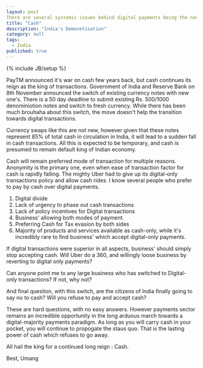 ```yaml
---
layout: post
There are several systemic issues behind digital payments being the non-preferred mode of transaction. The key challenges are
title: "Cash"
description: "India's Demonetisation"
category: null
tags: 
  - India
published: true
---
```

 
{% include JB/setup %}

<p>
PayTM announced it's war on cash few years back, but cash continues its reign as the king of transactions. Government of India and Reserve Bank on 8th November announced the switch of existing currency notes with new one's. There is a 50 day deadline to submit existing Rs. 500/1000 denominiotion notes and switch to fresh currency. While there has been much brouhaha about this switch, the move doesn't help the transition towards digital transactions. 
</p>

Currency swaps like this are not new, however given that these notes represent 85% of total cash in circulation in India, it will lead to a sudden fall in cash transactions. All this is expected to be temporary, and cash is presumed to remain default king of Indian economy.

Cash will remain preferred mode of transaction for multiple reasons. Anonymity is the primary one, even when ease of transaction factor for cash is rapidly falling. The mighty Uber had to give up its digital-only transactions policy and allow cash rides. I know several people who prefer to pay by cash over digital payments.


1. Digital divide
2. Lack of urgency to phase out cash transactions
3. Lack of policy incentives for Digital transactions
4. Business' allowing both modes of payment. 
5. Preferring Cash for Tax evasion by both sides
6. Majority of products and services available as cash-only, while it's incredibly rare to find business' which accept digital-only payments.

If digital transactions were superior in all aspects, business' should simply stop accepting cash. Will Uber do a 360, and willingly loose business by reverting to digital only payments?

Can anyone point me to any large business who has switched to Digital-only transactions? If not, why not?

And final question, with this switch, are the citizens of India finally going to say no to cash? Will you refuse to pay and accept cash? 

These are hard questions, with no easy answers. However payments sector remains an incredible opportunity in the long arduous march towards a digital-majority payments paradigm. As long as you will carry cash in your pocket, you will continue to propogate the staus quo. That is the lasting power of cash which refuses to go away. 

All hail the king for a continued long reign : Cash.

Best, Umang




